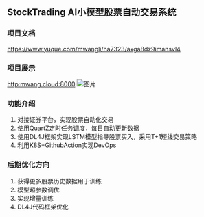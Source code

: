 ## StockTrading AI小模型股票自动交易系统

### 项目文档 
https://www.yuque.com/mwangli/ha7323/axga8dz9imansvl4
### 项目展示
[http:mwang.cloud:8000](http:mwang.cloud:8000)
![图片](https://cdn.nlark.com/yuque/0/2024/png/410925/1712990475463-950af927-0c82-4774-8e3a-dc867f94773c.png?x-oss-process=image%2Fformat%2Cwebp%2Fresize%2Cw_1265%2Climit_0)

### 功能介绍

1. 对接证券平台，实现股票自动化交易
2. 使用QuartZ定时任务调度，每日自动更新数据
3. 使用DL4J框架实现LSTM模型指导股票买入，采用T+1短线交易策略
4. 利用K8S+GithubAction实现DevOps

### 后期优化方向
1. 获得更多股票历史数据用于训练
2. 模型超参数调优
3. 实现增量训练
4. DL4J代码框架优化
